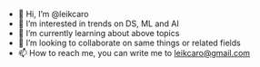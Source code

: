 - 👋 Hi, I’m @leikcaro
- 👀 I’m interested in trends on DS, ML and AI
- 🌱 I’m currently learning about above topics
- 💞️ I’m looking to collaborate on same things or related fields
- 📫 How to reach me, you can write me to leikcaro@gmail.com

<!---
leikcaro/leikcaro is a ✨ special ✨ repository because its `README.md` (this file) appears on your GitHub profile.
You can click the Preview link to take a look at your changes.
--->
